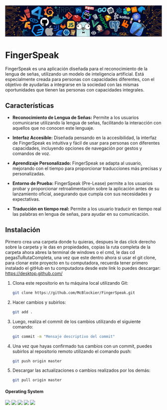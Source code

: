 ![Github Banner](https://github.com/Jaydeep-Yadav/Jaydeep-Yadav/blob/main/banner.png)

# FingerSpeak

FingerSpeak es una aplicación diseñada para el reconocimiento de la lengua de señas, utilizando un modelo de inteligencia artificial. Está especialmente creada para personas con capacidades diferentes, con el objetivo de ayudarlas a integrarse en la sociedad con las mismas oportunidades que tienen las personas con capacidades integrales.

## Características

- **Reconocimiento de Lengua de Señas:** Permite a los usuarios comunicarse utilizando la lengua de señas, facilitando la interacción con aquellos que no conocen este lenguaje.

- **Interfaz Accesible:** Diseñada pensando en la accesibilidad, la interfaz de FingerSpeak es intuitiva y fácil de usar para personas con diferentes capacidades, incluyendo opciones de navegación por gestos y comandos de voz.

- **Aprendizaje Personalizado:** FingerSpeak se adapta al usuario, mejorando con el tiempo para proporcionar traducciones más precisas y personalizadas.

- **Entorno de Prueba:** FingerSpeak (Pre-Lease) permite a los usuarios probar y proporcionar retroalimentación sobre la aplicación antes de su lanzamiento oficial, asegurando que cumpla con sus necesidades y expectativas.
  
- **Traducción en tiempo real:** Permite a los usuario traducir en tiempo real las palabras en lengua de señas, para ayudar en su comunicación.

## Instalación

Pirmero crea una carpeta donde tu quieras, despues le das click derecho sobre la carpeta y le das en propiedades, copias la ruta completa de la carpeta
ahora abres la terminal de windows o el cmd, le das cd pegasTuRutaCompleta, una vez que este dentro ahora si usar el git clone, para clonar este proyecto
en tu computadora, recuerda tener primero instalado el gitHub en tu computadora desde este link lo puedes descargar: https://desktop.github.com/

1. Clona este repositorio en tu máquina local utilizando Git:
   ```bash
   git clone https://github.com/McBlockier/FingerSpeak.git

2. Hacer cambios y subirlos:
   ```bash
   git add .
   
3. Luego, realiza el commit de los cambios utilizando el siguiente comando:
   ```bash
   git commit -m "Mensaje descriptivo del commit"
   
4. Una vez que hayas confirmado tus cambios con un commit, puedes subirlos al repositorio remoto utilizando el comando push:
   ```bash
   git push origin master
   
5. Descargar las actualizaciones o cambios realizados por los demás:
   ```bash
   git pull origin master


<h4> Operating System </h4>
<span>
  <img src="https://img.shields.io/badge/Linux-FCC624?style=for-the-badge&logo=linux&logoColor=black">
  <img src="https://img.shields.io/badge/Ubuntu-E95420?style=for-the-badge&logo=ubuntu&logoColor=white">
  <img src="https://img.shields.io/badge/Windows-0078D6?style=for-the-badge&logo=windows&logoColor=white">
  <img src="https://img.shields.io/badge/Android-3DDC84?style=for-the-badge&logo=android&logoColor=white">
  <img src="https://img.shields.io/badge/iOS-3DDC84?style=for-the-badge&logo=iOS&logoColor=white">
</span>
